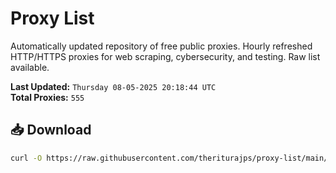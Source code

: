 # Proxy List

Automatically updated repository of free public proxies. Hourly refreshed HTTP/HTTPS proxies for web scraping, cybersecurity, and testing. Raw list available.

**Last Updated:** `Thursday 08-05-2025 20:18:44 UTC`  
**Total Proxies:** `555`

## 📥 Download
```bash
curl -O https://raw.githubusercontent.com/theriturajps/proxy-list/main/proxies.txt
